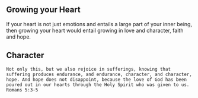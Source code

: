 ## Growing your Heart

If your heart is not just emotions and entails a large
part of your inner being, then growing your heart would entail
growing in love and character, faith and hope.

## Character

```
Not only this, but we also rejoice in sufferings, knowing that suffering produces endurance, and endurance, character, and character, hope. And hope does not disappoint, because the love of God has been poured out in our hearts through the Holy Spirit who was given to us.
Romans 5:3-5 
```
